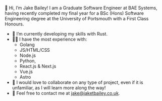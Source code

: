 👋 Hi, I’m Jake Bailey! I am a Graduate Software Engineer at BAE Systems, having recently completed my final year for a BSc (Hons) Software Engineering degree at the University of Portsmouth with a First Class Honours. 

- 🌱 I’m currently developing my skills with Rust.
- 🧑‍💻 I have the most experience with:
  - Golang
  - JS/HTML/CSS
  - Node.js
  - Python,
  - React.js & Next.js
  - Vue.js
  - Astro
- 🙌 I would love to collaborate on any type of project, even if it is unfamiliar, as I will learn more along the way!
- 📧 Feel free to contact me at jake@jaketbailey.co.uk.

<!---
jaketbailey/jaketbailey is a ✨ special ✨ repository because its `README.md` (this file) appears on your GitHub profile.
You can click the Preview link to take a look at your changes.
--->
